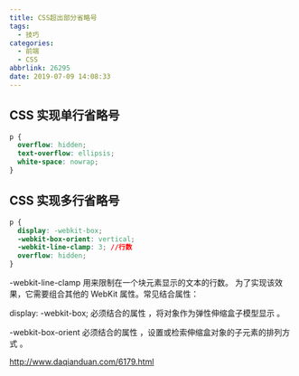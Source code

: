```yaml
---
title: CSS超出部分省略号
tags:
  - 技巧
categories:
  - 前端
  - CSS
abbrlink: 26295
date: 2019-07-09 14:08:33
---
```


## CSS 实现单行省略号

```css
p {
  overflow: hidden;
  text-overflow: ellipsis;
  white-space: nowrap;
}
```

## CSS 实现多行省略号

```css
p {
  display: -webkit-box;
  -webkit-box-orient: vertical;
  -webkit-line-clamp: 3; //行数
  overflow: hidden;
}
```

<!-- more -->

-webkit-line-clamp 用来限制在一个块元素显示的文本的行数。 为了实现该效果，它需要组合其他的 WebKit 属性。常见结合属性：

display: -webkit-box; 必须结合的属性 ，将对象作为弹性伸缩盒子模型显示 。

-webkit-box-orient 必须结合的属性 ，设置或检索伸缩盒对象的子元素的排列方式 。

http://www.daqianduan.com/6179.html
